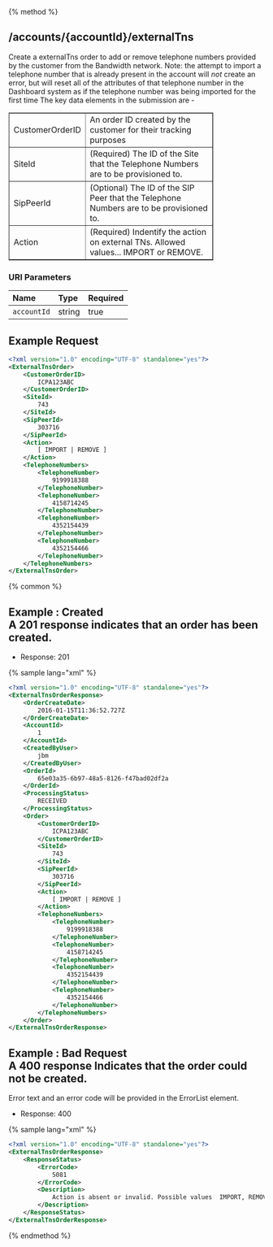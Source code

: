 {% method %}
## /accounts/{accountId}/externalTns

Create a externalTns order to add or remove telephone numbers provided by the customer from the Bandwidth network.
Note: the attempt to import a telephone number that is already present in the account will *not* create an error, but will reset all of the  attributes of that telephone number in the Dashboard system as if the telephone number was being imported for the first time
The key data elements in the submission are -
 <table style="text-align: left; width: 80%;"
 border="1" cellpadding="2" cellspacing="2">
  <tbody>
    <tr>
      <td>CustomerOrderID</td>
      <td>An order ID created by the customer for their tracking purposes</td>
    </tr>
    <tr>
      <td>SiteId</td>
      <td>(Required) The ID of the Site that the Telephone Numbers are to be provisioned to.</td>
    </tr>
    <tr>
      <td>SipPeerId</td>
      <td>(Optional) The ID of the SIP Peer that the Telephone Numbers are to be provisioned to.</td>
    </tr>
    <tr>
      <td>Action</td>
      <td>(Required) Indentify the action on external TNs. Allowed values... IMPORT or REMOVE.</td>
    </tr>
  </tbody>
</table>



### URI Parameters
| Name | Type | Required |
|:-----|:-----|:---------|
| `accountId` | string | true |





## Example Request
```xml
<?xml version="1.0" encoding="UTF-8" standalone="yes"?>
<ExternalTnsOrder>
    <CustomerOrderID>
        ICPA123ABC
    </CustomerOrderID>
    <SiteId>
        743
    </SiteId>
    <SipPeerId>
        303716
    </SipPeerId>
    <Action>
        [ IMPORT | REMOVE ]
    </Action>
    <TelephoneNumbers>
        <TelephoneNumber>
            9199918388
        </TelephoneNumber>
        <TelephoneNumber>
            4158714245
        </TelephoneNumber>
        <TelephoneNumber>
            4352154439
        </TelephoneNumber>
        <TelephoneNumber>
            4352154466
        </TelephoneNumber>
    </TelephoneNumbers>
</ExternalTnsOrder>
```


{% common %}


## Example : Created <br> A 201 response indicates that an order has been created.


* Response: 201

{% sample lang="xml" %}

```xml
<?xml version="1.0" encoding="UTF-8" standalone="yes"?>
<ExternalTnsOrderResponse>
    <OrderCreateDate>
        2016-01-15T11:36:52.727Z
    </OrderCreateDate>
    <AccountId>
        1
    </AccountId>
    <CreatedByUser>
        jbm
    </CreatedByUser>
    <OrderId>
        65e03a35-6b97-48a5-8126-f47bad02df2a
    </OrderId>
    <ProcessingStatus>
        RECEIVED
    </ProcessingStatus>
    <Order>
        <CustomerOrderID>
            ICPA123ABC
        </CustomerOrderID>
        <SiteId>
            743
        </SiteId>
        <SipPeerId>
            303716
        </SipPeerId>
        <Action>
            [ IMPORT | REMOVE ]
        </Action>
        <TelephoneNumbers>
            <TelephoneNumber>
                9199918388
            </TelephoneNumber>
            <TelephoneNumber>
                4158714245
            </TelephoneNumber>
            <TelephoneNumber>
                4352154439
            </TelephoneNumber>
            <TelephoneNumber>
                4352154466
            </TelephoneNumber>
        </TelephoneNumbers>
    </Order>
</ExternalTnsOrderResponse>
```

## Example : Bad Request <br> A 400 response Indicates that the order could not be created.
Error text and an error code will be provided in the ErrorList element.


* Response: 400

{% sample lang="xml" %}

```xml
<?xml version="1.0" encoding="UTF-8" standalone="yes"?>
<ExternalTnsOrderResponse>
    <ResponseStatus>
        <ErrorCode>
            5081
        </ErrorCode>
        <Description>
            Action is absent or invalid. Possible values  IMPORT, REMOVE
        </Description>
    </ResponseStatus>
</ExternalTnsOrderResponse>
```


{% endmethod %}